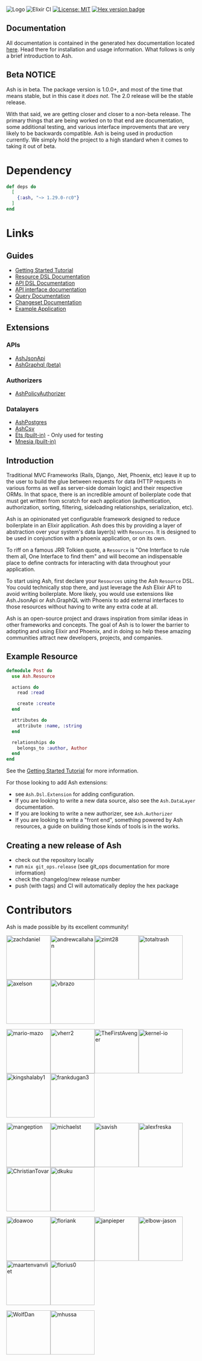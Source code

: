 ![Logo](https://github.com/ash-project/ash/blob/main/logos/cropped-for-header.png?raw=true)
![Elixir CI](https://github.com/ash-project/ash/workflows/Ash%20CI/badge.svg)
[![License: MIT](https://img.shields.io/badge/License-MIT-yellow.svg)](https://opensource.org/licenses/MIT)
[![Hex version badge](https://img.shields.io/hexpm/v/ash.svg)](https://hex.pm/packages/ash)

## Documentation

All documentation is contained in the generated hex documentation located [here](https://hexdocs.pm/ash). Head there for installation and usage information. What follows is only a brief introduction to Ash.

## Beta NOTICE

Ash is in beta. The package version is 1.0.0+, and most of the time that means stable, but in this case it _does not_. The 2.0 release will be the stable release.

With that said, we are getting closer and closer to a non-beta release. The primary things that are being worked on to that end are documentation, some additional testing, and various interface improvements that are very likely to be backwards compatible. Ash is being used in production currently. We simply hold the project to a high standard when it comes to taking it out of beta.

# Dependency

```elixir
def deps do
  [
    {:ash, "~> 1.29.0-rc0"}
  ]
end
```

# Links

## Guides

- [Getting Started Tutorial](https://hexdocs.pm/ash/getting_started.html)
- [Resource DSL Documentation](https://hexdocs.pm/ash/Ash.Resource.Dsl.html)
- [API DSL Documentation](https://hexdocs.pm/ash/Ash.Api.Dsl.html)
- [API interface documentation](https://hexdocs.pm/ash/Ash.Api.html)
- [Query Documentation](https://hexdocs.pm/ash/Ash.Query.html)
- [Changeset Documentation](https://hexdocs.pm/ash/Ash.Changeset.html)
- [Example Application](https://github.com/ash-project/ash_example)

## Extensions

### APIs

- [AshJsonApi](https://hexdocs.pm/ash_json_api)
- [AshGraphql (beta)](https://hexdocs.pm/ash_graphql)

### Authorizers

- [AshPolicyAuthorizer](https://hexdocs.pm/ash_policy_authorizer)

### Datalayers

- [AshPostgres](https://hexdocs.pm/ash_postgres)
- [AshCsv](https://hexdocs.pm/ash_csv)
- [Ets (built-in)](https://hexdocs.pm/ash/Ash.DataLayer.Ets.html) - Only used for testing
- [Mnesia (built-in)](https://hexdocs.pm/ash/Ash.DataLayer.Mnesia.html)

## Introduction

Traditional MVC Frameworks (Rails, Django, .Net, Phoenix, etc) leave it up to the user to build the glue between requests for data (HTTP requests in various forms as well as server-side domain logic) and their respective ORMs. In that space, there is an incredible amount of boilerplate code that must get written from scratch for each application (authentication, authorization, sorting, filtering, sideloading relationships, serialization, etc).

Ash is an opinionated yet configurable framework designed to reduce boilerplate in an Elixir application. Ash does this by providing a layer of abstraction over your system's data layer(s) with `Resources`. It is designed to be used in conjunction with a phoenix application, or on its own.

To riff on a famous JRR Tolkien quote, a `Resource` is "One Interface to rule them all, One Interface to find them" and will become an indispensable place to define contracts for interacting with data throughout your application.

To start using Ash, first declare your `Resources` using the Ash `Resource` DSL. You could technically stop there, and just leverage the Ash Elixir API to avoid writing boilerplate. More likely, you would use extensions like Ash.JsonApi or Ash.GraphQL with Phoenix to add external interfaces to those resources without having to write any extra code at all.

Ash is an open-source project and draws inspiration from similar ideas in other frameworks and concepts. The goal of Ash is to lower the barrier to adopting and using Elixir and Phoenix, and in doing so help these amazing communities attract new developers, projects, and companies.

## Example Resource

```elixir
defmodule Post do
  use Ash.Resource

  actions do
    read :read

    create :create
  end

  attributes do
    attribute :name, :string
  end

  relationships do
    belongs_to :author, Author
  end
end
```

See the [Getting Started Tutorial](https://hexdocs.pm/ash/getting_started.html) for more information.

For those looking to add Ash extensions:

- see `Ash.Dsl.Extension` for adding configuration.
- If you are looking to write a new data source, also see the `Ash.DataLayer` documentation.
- If you are looking to write a new authorizer, see `Ash.Authorizer`
- If you are looking to write a "front end", something powered by Ash resources, a guide on
  building those kinds of tools is in the works.

## Creating a new release of Ash

- check out the repository locally
- run `mix git_ops.release` (see git_ops documentation for more information)
- check the changelog/new release number
- push (with tags) and CI will automatically deploy the hex package

# Contributors

Ash is made possible by its excellent community!

[<img alt="zachdaniel" src="https://avatars.githubusercontent.com/u/5722339?v=4&s=117" width="117">](https://github.com/zachdaniel)[<img alt="andrewcallahan" src="https://avatars.githubusercontent.com/u/529744?v=4&s=117" width="117">](https://github.com/andrewcallahan)[<img alt="zimt28" src="https://avatars.githubusercontent.com/u/1764689?v=4&s=117" width="117">](https://github.com/zimt28)[<img alt="totaltrash" src="https://avatars.githubusercontent.com/u/637350?v=4&s=117" width="117">](https://github.com/totaltrash)[<img alt="axelson" src="https://avatars.githubusercontent.com/u/9973?v=4&s=117" width="117">](https://github.com/axelson)[<img alt="vbrazo" src="https://avatars.githubusercontent.com/u/1292556?v=4&s=117" width="117">](https://github.com/vbrazo)

[<img alt="mario-mazo" src="https://avatars.githubusercontent.com/u/30439204?v=4&s=117" width="117">](https://github.com/mario-mazo)[<img alt="vherr2" src="https://avatars.githubusercontent.com/u/3813665?v=4&s=117" width="117">](https://github.com/vherr2)[<img alt="TheFirstAvenger" src="https://avatars.githubusercontent.com/u/8557871?v=4&s=117" width="117">](https://github.com/TheFirstAvenger)[<img alt="kernel-io" src="https://avatars.githubusercontent.com/u/1523960?v=4&s=117" width="117">](https://github.com/kernel-io)[<img alt="kingshalaby1" src="https://avatars.githubusercontent.com/u/60473021?v=4&s=117" width="117">](https://github.com/kingshalaby1)[<img alt="frankdugan3" src="https://avatars.githubusercontent.com/u/10977914?v=4&s=117" width="117">](https://github.com/frankdugan3)

[<img alt="mangeption" src="https://avatars.githubusercontent.com/u/13043330?v=4&s=117" width="117">](https://github.com/mangeption)[<img alt="michaelst" src="https://avatars.githubusercontent.com/u/4080508?v=4&s=117" width="117">](https://github.com/michaelst)[<img alt="savish" src="https://avatars.githubusercontent.com/u/1764878?v=4&s=117" width="117">](https://github.com/savish)[<img alt="alexfreska" src="https://avatars.githubusercontent.com/u/1412796?v=4&s=117" width="117">](https://github.com/alexfreska)[<img alt="ChristianTovar" src="https://avatars.githubusercontent.com/u/13787741?v=4&s=117" width="117">](https://github.com/ChristianTovar)[<img alt="dkuku" src="https://avatars.githubusercontent.com/u/904179?v=4&s=117" width="117">](https://github.com/dkuku)

[<img alt="doawoo" src="https://avatars.githubusercontent.com/u/61982076?v=4&s=117" width="117">](https://github.com/doawoo)[<img alt="floriank" src="https://avatars.githubusercontent.com/u/498241?v=4&s=117" width="117">](https://github.com/floriank)[<img alt="janpieper" src="https://avatars.githubusercontent.com/u/426371?v=4&s=117" width="117">](https://github.com/janpieper)[<img alt="elbow-jason" src="https://avatars.githubusercontent.com/u/4923601?v=4&s=117" width="117">](https://github.com/elbow-jason)[<img alt="maartenvanvliet" src="https://avatars.githubusercontent.com/u/54566?v=4&s=117" width="117">](https://github.com/maartenvanvliet)[<img alt="florius0" src="https://avatars.githubusercontent.com/u/18403735?v=4&s=117" width="117">](https://github.com/florius0)

[<img alt="WolfDan" src="https://avatars.githubusercontent.com/u/5377526?v=4&s=117" width="117">](https://github.com/WolfDan)[<img alt="mhussa" src="https://avatars.githubusercontent.com/u/343680?v=4&s=117" width="117">](https://github.com/mhussa)


